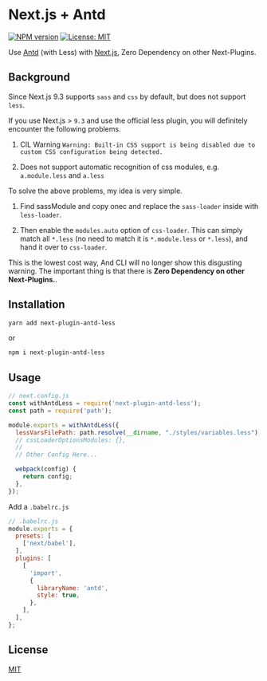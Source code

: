 # Next.js + Antd

<!--
[![Build Status][build-img]][build-url]
-->
[![NPM version][npm-img]][npm-url]
[![License: MIT][mit-img]][mit-url]

Use [Antd] (with Less) with [Next.js], Zero Dependency on other Next-Plugins.

## Background

Since Next.js 9.3 supports `sass` and `css` by default, but does not support `less`.

If you use Next.js > `9.3` and use the official less plugin, you will definitely encounter the following problems.

1. CIL Warning `Warning: Built-in CSS support is being disabled due to custom CSS configuration being detected.`

2. Does not support automatic recognition of css modules, e.g. `a.module.less` and `a.less`



 
To solve the above problems, my idea is very simple.

1. Find sassModule and copy onec and replace the `sass-loader` inside with `less-loader`. 

2. Then enable the `modules.auto` option of `css-loader`. This can simply match all `*.less` (no need to match it is `*.module.less` or `*.less`), and hand it over to `css-loader`.

This is the lowest cost way, And CLI will no longer show this disgusting warning. The important thing is that there is **Zero Dependency on other Next-Plugins.**.



## Installation

```sh
yarn add next-plugin-antd-less
```
or
```sh
npm i next-plugin-antd-less
```

## Usage

```js
// next.config.js
const withAntdLess = require('next-plugin-antd-less');
const path = require('path');

module.exports = withAntdLess({
  lessVarsFilePath: path.resolve(__dirname, "./styles/variables.less"),
  // cssLoaderOptionsModules: {},
  //
  // Other Config Here...

  webpack(config) {
    return config;
  },
});
```

Add a `.babelrc.js` 

```js
// .babelrc.js
module.exports = {
  presets: [
    ['next/babel'],
  ],
  plugins: [
    [
      'import',
      {
        libraryName: 'antd',
        style: true,
      },
    ],
  ],
};
```

## License

[MIT][mit-url]

<!-- links -->

[Next.js]: https://nextjs.org/
[Antd]: https://github.com/ant-design/ant-design/

<!-- badges -->

[mit-img]: https://img.shields.io/badge/License-MIT-blue.svg
[mit-url]: ./LICENSE
[npm-img]: https://img.shields.io/npm/v/next-plugin-antd-less.svg
[npm-url]: https://www.npmjs.com/package/next-plugin-antd-less

[build-img]: https://github.com/SolidZORO/next-plugin-antd-less/workflows/badge.svg
[build-url]: https://github.com/SolidZORO/next-plugin-antd-less/actions
